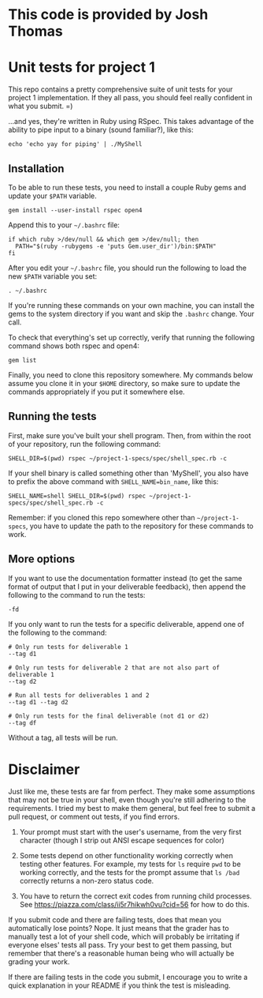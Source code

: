# This code is provided by Josh Thomas

# Unit tests for project 1

This repo contains a pretty comprehensive suite of unit tests for your project
1 implementation. If they all pass, you should feel really confident in what you
submit. =)

...and yes, they're written in Ruby using RSpec. This takes advantage of the
ability to pipe input to a binary (sound familiar?), like this:

```
echo 'echo yay for piping' | ./MyShell
```

## Installation

To be able to run these tests, you need to install a couple Ruby gems and update
your `$PATH` variable.

```
gem install --user-install rspec open4
```

Append this to your `~/.bashrc` file:

```
if which ruby >/dev/null && which gem >/dev/null; then
  PATH="$(ruby -rubygems -e 'puts Gem.user_dir')/bin:$PATH"
fi
```

After you edit your `~/.bashrc` file, you should run the following to load the
new `$PATH` variable you set:

`. ~/.bashrc`

If you're running these commands on your own machine, you can install the gems
to the system directory if you want and skip the `.bashrc` change. Your call.

To check that everything's set up correctly, verify that running the following
command shows both rspec and open4:

```
gem list
```

Finally, you need to clone this repository somewhere. My commands below assume
you clone it in your `$HOME` directory, so make sure to update the commands
appropriately if you put it somewhere else.

## Running the tests

First, make sure you've built your shell program. Then, from within the root of
your repository, run the following command:

```
SHELL_DIR=$(pwd) rspec ~/project-1-specs/spec/shell_spec.rb -c
```

If your shell binary is called something other than 'MyShell', you also have to
prefix the above command with `SHELL_NAME=bin_name`, like this:

```
SHELL_NAME=shell SHELL_DIR=$(pwd) rspec ~/project-1-specs/spec/shell_spec.rb -c
```

Remember: if you cloned this repo somewhere other than `~/project-1-specs`, you
have to update the path to the repository for these commands to work.

## More options

If you want to use the documentation formatter instead (to get the same format
of output that I put in your deliverable feedback), then append the following to
the command to run the tests:

`-fd`

If you only want to run the tests for a specific deliverable, append one of the
following to the command:

```
# Only run tests for deliverable 1
--tag d1

# Only run tests for deliverable 2 that are not also part of deliverable 1
--tag d2

# Run all tests for deliverables 1 and 2
--tag d1 --tag d2

# Only run tests for the final deliverable (not d1 or d2)
--tag df
```

Without a tag, all tests will be run.

# Disclaimer

Just like me, these tests are far from perfect. They make some assumptions that
may not be true in your shell, even though you're still adhering to the
requirements. I tried my best to make them general, but feel free to submit a
pull request, or comment out tests, if you find errors.

  1. Your prompt must start with the user's username, from the very first
     character (though I strip out ANSI escape sequences for color)

  2. Some tests depend on other functionality working correctly when testing
     other features. For example, my tests for `ls` require `pwd` to be working
     correctly, and the tests for the prompt assume that `ls /bad` correctly
     returns a non-zero status code.

  3. You have to return the correct exit codes from running child processes. See
     https://piazza.com/class/ii5r7hikwh0vu?cid=56 for how to do this.

If you submit code and there are failing tests, does that mean you automatically
lose points? Nope. It just means that the grader has to manually test a lot of
your shell code, which will probably be irritating if everyone elses' tests all
pass. Try your best to get them passing, but remember that there's a reasonable
human being who will actually be grading your work.

If there are failing tests in the code you submit, I encourage you to write a
quick explanation in your README if you think the test is misleading.
